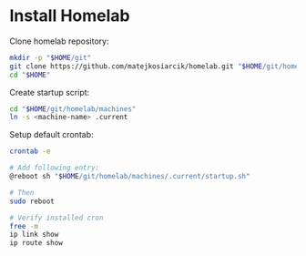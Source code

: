 # Install Homelab

Clone homelab repository:

```sh
mkdir -p "$HOME/git"
git clone https://github.com/matejkosiarcik/homelab.git "$HOME/git/homelab"
cd "$HOME"
```

Create startup script:

```sh
cd "$HOME/git/homelab/machines"
ln -s <machine-name> .current
```

Setup default crontab:

```sh
crontab -e

# Add following entry:
@reboot sh "$HOME/git/homelab/machines/.current/startup.sh"

# Then
sudo reboot

# Verify installed cron
free -m
ip link show
ip route show
```
